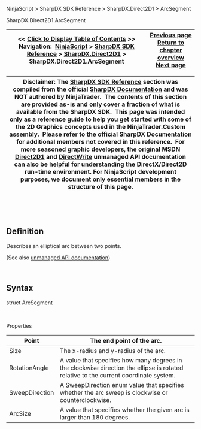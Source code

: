 ﻿


NinjaScript \> SharpDX SDK Reference \> SharpDX.Direct2D1 \> ArcSegment






















SharpDX.Direct2D1\.ArcSegment







| \<\< [Click to Display Table of Contents](sharpdx_direct2d1_arcsegment.md) \>\> **Navigation:**     [NinjaScript](ninjascript-1.md) \> [SharpDX SDK Reference](sharpdx_sdk_reference-1.md) \> [SharpDX.Direct2D1](sharpdx_direct2d1-1.md) \> SharpDX.Direct2D1\.ArcSegment | [Previous page](sharpdx_direct2d1_antialiasmode-1.md) [Return to chapter overview](sharpdx_direct2d1-1.md) [Next page](sharpdx_direct2d1_arcsize-1.md) |
| --- | --- |













| Disclaimer: The [SharpDX SDK Reference](sharpdx_sdk_reference-1.md) section was compiled from the official [SharpDX Documentation](http://sharpdx.org/) and was NOT authored by NinjaTrader.  The contents of this section are provided as\-is and only cover a fraction of what is available from the SharpDX SDK.  This page was intended only as a reference guide to help you get started with some of the 2D Graphics concepts used in the NinjaTrader.Custom assembly.  Please refer to the official SharpDX Documentation for additional members not covered in this reference.  For more seasoned graphic developers, the original MSDN [Direct2D1](https://msdn.microsoft.com/en-us/library/windows/desktop/dd370990.aspx) and [DirectWrite](https://msdn.microsoft.com/en-us/library/windows/desktop/dd368038.aspx) unmanaged API documentation can also be helpful for understanding the DirectX/Direct2D run\-time environment. For NinjaScript development purposes, we document only essential members in the structure of this page. |
| --- |



 


 


## Definition


Describes an elliptical arc between two points.


(See also [unmanaged API documentation](http://msdn.microsoft.com/en-us/library/dd368065.aspx))


 


## Syntax


struct ArcSegment


   

Properties




| Point | The end point of the arc. |
| --- | --- |
| Size | The x\-radius and y\-radius of the arc. |
| RotationAngle | A value that specifies how many degrees in the clockwise direction the ellipse is rotated relative to the current coordinate system. |
| SweepDirection | A [SweepDirection](sharpdx_direct2d1_sweepdirection-1.md) enum value that specifies whether the arc sweep is clockwise or counterclockwise. |
| ArcSize | A value that specifies whether the given arc is larger than 180 degrees. |









